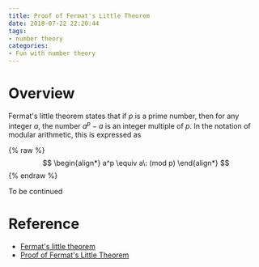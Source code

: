 ```yaml
---
title: Proof of Fermat's Little Theorem
date: 2018-07-22 22:20:44
tags:
- number theory
categories:
- Fun with number theory
---
```

# Overview

Fermat's little theorem states that if $p$ is a prime number, then for any integer $a$, the number $a^p - a$ is an integer multiple of $p$. In the notation of modular arithmetic, this is expressed as

{% raw %}
$$
    \begin{align*}
        a^p \equiv a\: (mod p)
    \end{align*}
$$
{% endraw %}

To be continued

# Reference

- [Fermat's little theorem](https://en.wikipedia.org/wiki/Fermat%27s_little_theorem)
- [Proof of Fermat's Little Theorem](https://primes.utm.edu/notes/proofs/FermatsLittleTheorem.html)
